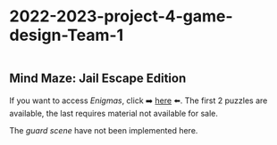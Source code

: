 # 2022-2023-project-4-game-design-Team-1

<img href="https://github.com/algosup/2022-2023-project-4-game-design-Team-1/blob/prototype/Mind%20Maze%20Jail%20Escape%20Edition.jpg">

## Mind Maze: Jail Escape Edition

If you want to access *Enigmas*, click ➡️ [here](https://github.com/algosup/2022-2023-project-4-game-design-Team-1/blob/prototype/Mind%20Maze%2C%20Jail%20Escape%20Edition/index.html) ⬅️.
The first 2 puzzles are available, the last requires material not available for sale.

The *guard scene* have not been implemented here.
